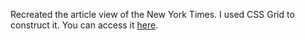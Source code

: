 Recreated the article view of the New York Times. I used CSS Grid to construct it. You can access it [here](https://cameronstamant.github.io/Positioning-And-Floating-Elements/).
